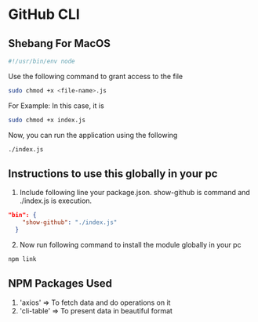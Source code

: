 # GitHub CLI

## Shebang For MacOS 
```bash
#!/usr/bin/env node
```
Use the following command to grant access to the file

```bash
sudo chmod +x <file-name>.js
```
For Example: In this case, it is
```bash
sudo chmod +x index.js
```
Now, you can run the application using the following 
```bash
./index.js
```
## Instructions to use this globally in your pc

1. Include following line your package.json. show-github is command and ./index.js is execution.
```json
"bin": {
    "show-github": "./index.js"
  }
```
2. Now run following command to install the module globally in your pc

```sh
npm link
```

## NPM Packages Used
1. 'axios' => To fetch data and do operations on it
2. 'cli-table' => To present data in beautiful format



